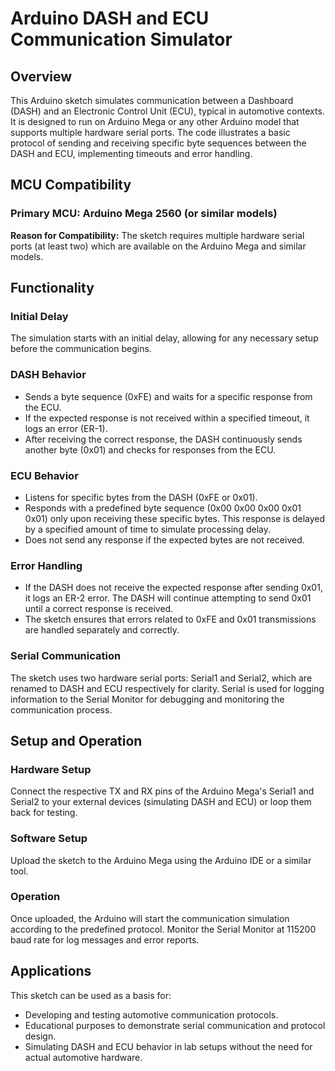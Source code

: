 # Arduino DASH and ECU Communication Simulator

## Overview

This Arduino sketch simulates communication between a Dashboard (DASH) and an Electronic Control Unit (ECU), typical in automotive contexts. It is designed to run on Arduino Mega or any other Arduino model that supports multiple hardware serial ports. The code illustrates a basic protocol of sending and receiving specific byte sequences between the DASH and ECU, implementing timeouts and error handling.

## MCU Compatibility

### Primary MCU: Arduino Mega 2560 (or similar models)

**Reason for Compatibility:** The sketch requires multiple hardware serial ports (at least two) which are available on the Arduino Mega and similar models.

## Functionality

### Initial Delay

The simulation starts with an initial delay, allowing for any necessary setup before the communication begins.

### DASH Behavior

- Sends a byte sequence (0xFE) and waits for a specific response from the ECU.
- If the expected response is not received within a specified timeout, it logs an error (ER-1).
- After receiving the correct response, the DASH continuously sends another byte (0x01) and checks for responses from the ECU.

### ECU Behavior

- Listens for specific bytes from the DASH (0xFE or 0x01).
- Responds with a predefined byte sequence (0x00 0x00 0x00 0x01 0x01) only upon receiving these specific bytes. This response is delayed by a specified amount of time to simulate processing delay.
- Does not send any response if the expected bytes are not received.

### Error Handling

- If the DASH does not receive the expected response after sending 0x01, it logs an ER-2 error. The DASH will continue attempting to send 0x01 until a correct response is received.
- The sketch ensures that errors related to 0xFE and 0x01 transmissions are handled separately and correctly.

### Serial Communication

The sketch uses two hardware serial ports: Serial1 and Serial2, which are renamed to DASH and ECU respectively for clarity.
Serial is used for logging information to the Serial Monitor for debugging and monitoring the communication process.

## Setup and Operation

### Hardware Setup

Connect the respective TX and RX pins of the Arduino Mega's Serial1 and Serial2 to your external devices (simulating DASH and ECU) or loop them back for testing.

### Software Setup

Upload the sketch to the Arduino Mega using the Arduino IDE or a similar tool.

### Operation

Once uploaded, the Arduino will start the communication simulation according to the predefined protocol. Monitor the Serial Monitor at 115200 baud rate for log messages and error reports.

## Applications

This sketch can be used as a basis for:

- Developing and testing automotive communication protocols.
- Educational purposes to demonstrate serial communication and protocol design.
- Simulating DASH and ECU behavior in lab setups without the need for actual automotive hardware.
